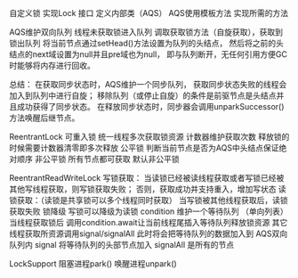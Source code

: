 自定义锁
实现Lock 接口 
定义内部类（AQS） AQS使用模板方法
实现所需的方法

AQS维护双向队列
线程未获取锁进入队列
调取获取锁方法（自旋获取），获取到锁出队列
将当前节点通过setHead()方法设置为队列的头结点，
然后将之前的头结点的next域设置为null并且pre域也为null，
即与队列断开，无任何引用方便GC时能够将内存进行回收。


总结：
在获取同步状态时，AQS维护一个同步队列，
获取同步状态失败的线程会加入到队列中进行自旋；
移除队列（或停止自旋）的条件是前驱节点是头结点并且成功获得了同步状态。
在释放同步状态时，同步器会调用unparkSuccessor()方法唤醒后继节点。


ReentrantLock
可重入锁 统一线程多次获取锁资源 计数器维护获取次数 释放锁的时候需要计数器清零即多次释放
公平锁 判断当前节点是否为AQS中头结点保证绝对顺序
非公平锁 所有节点都可获取 默认非公平锁

ReentrantReadWriteLock
写锁获取：
    当读锁已经被读线程获取或者写锁已经被其他写线程获取，则写锁获取失败；
    否则，获取成功并支持重入，增加写状态
读锁获取：（读锁是共享锁可以多个线程同时获取）
    当写锁被其他线程获取后，读锁获取失败
锁降级
    写锁可以降级为读锁
condition
维护一个等待队列 （单向列表）
当线程获取锁后 调用condition.await让当前线程尾插入等待队列释放锁资源
其它线程获取所资源调用signal/signalAll 此时将会把等待队列的数据加入到
AQS双向队列内 signal 将等待队列的头部节点加入 signalAll 是所有的节点



LockSupport
阻塞进程park()
唤醒进程unpark()

